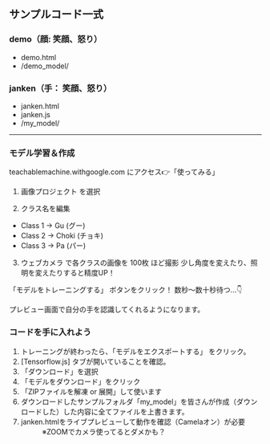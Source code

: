 ## サンプルコード一式
### demo（顔: 笑顔、怒り）
- demo.html
- /demo_model/

### janken（手： 笑顔、怒り）
- janken.html
- janken.js
- /my_model/

---

### モデル学習＆作成

teachablemachine.withgoogle.com にアクセス👉「使ってみる」

1. 画像プロジェクト を選択

2. クラス名を編集
- Class 1 → Gu (グー)
- Class 2 → Choki (チョキ)
- Class 3 → Pa (パー)

3. ウェブカメラ で各クラスの画像を 100枚 ほど撮影
少し角度を変えたり、照明を変えたりすると精度UP！

「モデルをトレーニングする」 ボタンをクリック！
数秒〜数十秒待つ...👇

プレビュー画面で自分の手を認識してくれるようになります。

### コードを手に入れよう
1.  トレーニングが終わったら、「モデルをエクスポートする」 をクリック。
2.  [Tensorflow.js] タブが開いていることを確認。
3.  「ダウンロード」を選択
4.  「モデルをダウンロード」をクリック
5.  「ZIPファイルを解凍 or 展開」して使います
6.   ダウンロードしたサンプルフォルダ「my_model」を皆さんが作成（ダウンロードした）した内容に全てファイルを上書きます。
7.  janken.htmlをライブプレビューして動作を確認（Camelaオン）が必要
　　　※ZOOMでカメラ使ってるとダメかも？
   
